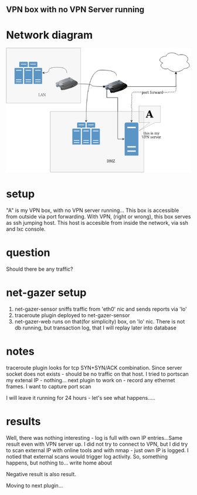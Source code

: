 ## VPN box with no VPN Server running

# Network diagram

![VPN](vpn-server.png)


# setup
"A" is my VPN box, with no VPN server running... This box is accessible from outside via port forwarding. With VPN, (right or wrong), this box serves as ssh jumping host. This host is accesible from inside the network, via ssh and lxc console.

# question
Should there be any traffic?


# net-gazer setup
1. net-gazer-sensor sniffs traffic from 'eth0' nic and sends reports via 'lo'
2. traceroute plugin deployed to net-gazer-sensor
3. net-gazer-web runs on that(for simplicity) box, on 'lo' nic. There is not db running, but transaction log, that I will replay later into database


# notes
traceroute plugin looks for tcp SYN+SYN/ACK combination. Since server socket does not exists - should be no traffic on that host. I tried to portscan my extenal IP - nothing... 
next plugin to work on - record any ethernet frames. I want to capture port scan 

I will leave it running for 24 hours - let's see what happens.....

# results
Well, there was nothing interesting - log is full with own IP entries...Same result even with VPN server up. I did not try to connect to VPN, but I did try to scan external IP with online tools and with nmap - just own IP is logged. I notied that external scans would trigger log activity. So, something happens, but nothing to... write home about

Negative result is also result. 


Moving to next plugin...